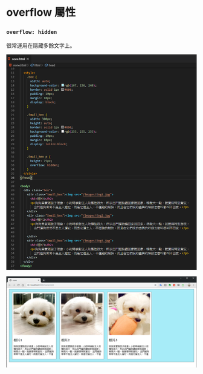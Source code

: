 # overflow 屬性

### **`overflow: hidden`**

很常運用在隱藏多餘文字上。

![](.gitbook/assets/image%20%2813%29.png)

![](.gitbook/assets/image%20%289%29.png)



